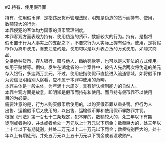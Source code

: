 #2.持有、使用假币罪
<p>持有、使用假币罪，是指违反货币管理法规，明知是伪造的货币而持有、使用，<br />
      数额较大的行为。<br />
      本罪侵犯的客体均为国家的货币管理制度。<br />
      本罪客观方面表现为持有、使用伪造的货币，数额较大的行为。持有，是指将<br />
      假币置于行为人事实上的支配之下，不要求行为人实际上握有假币。使用，是将假<br />
      币作为真币使用。需要注意的是，使用可以是以外表合法的方式使用，如购买商品、<br />
      兑换他种货币、存入银行、赠与他人、缴纳罚款等，也可以是以非法的方式使用。<br />
      如用于赌博等。例如，发生在湖北省的一个案件中，被告人先后两次将伪造的美元<br />
      存入银行，多达两万余元。不过，使用应指使假币直接进入流通领域，如将假币作<br />
      为资信证明给别人察看，应不属于本罪中使用的范畴。<br />
      本罪主体是一般主体，为年满十六周岁，具有辨认控制能力的自然人。<br />
      本罪主观方面是故意，即明知是假币而持有和使用。而且持有假币罪不以使用<br />
      目的为必要。<br />
      需要注意的是，行为人购买假币后使用的，以购买假币罪从重处罚。但行为人<br />
      出售、运输假币后又使用的，以出售、运输假币罪和使用假币罪数罪并罚。<br />
      根据《刑法》第一百七十二条规定，犯本罪的，数额较大的，处三年以下有期<br />
      徒刑或者拘役，并处或者单处一万元以上十万元以下罚金；数额巨大的，处三年以<br />
      上十年以下有期徒刑，并处二万元以上二十万元以下罚金；数额特别巨大的，处十<br />
      年以上有期徒刑，并处五万元以上五十万元以下罚金或者没收财产。<br />
    </p>